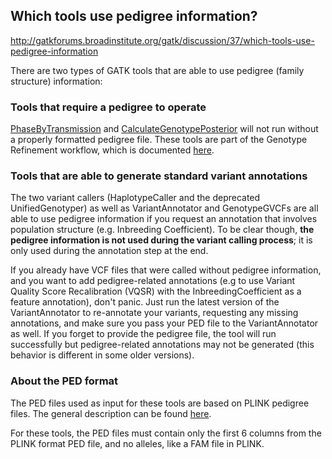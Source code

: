 ## Which tools use pedigree information?

http://gatkforums.broadinstitute.org/gatk/discussion/37/which-tools-use-pedigree-information

<p>There are two types of GATK tools that are able to use pedigree (family structure) information:</p>
<h3>Tools that require a pedigree to operate</h3>
<p><a href="https://www.broadinstitute.org/gatk/guide/tooldocs/org_broadinstitute_gatk_tools_walkers_phasing_PhaseByTransmission.php">PhaseByTransmission</a> and <a href="https://www.broadinstitute.org/gatk/guide/tooldocs/org_broadinstitute_gatk_tools_walkers_variantutils_CalculateGenotypePosteriors.php">CalculateGenotypePosterior</a> will not run without a properly formatted pedigree file. These tools are part of the Genotype Refinement workflow, which is documented <a href="https://www.broadinstitute.org/gatk/guide/article?id=4723">here</a>.</p>
<h3>Tools that are able to generate standard variant annotations</h3>
<p>The two variant callers (HaplotypeCaller and the deprecated UnifiedGenotyper) as well as VariantAnnotator and GenotypeGVCFs are all able to use pedigree information if you request an annotation that involves population structure (e.g. Inbreeding Coefficient). To be clear though, <strong>the pedigree information is not used during the variant calling process</strong>; it is only used during the annotation step at the end.</p>
<p>If you already have VCF files that were called without pedigree information, and you want to add pedigree-related annotations (e.g to use Variant Quality Score Recalibration (VQSR) with the InbreedingCoefficient as a feature annotation), don't panic. Just run the latest version of the VariantAnnotator to re-annotate your variants, requesting any missing annotations, and make sure you pass your PED file to the VariantAnnotator as well. If you forget to provide the pedigree file, the tool will run successfully but pedigree-related annotations may not be generated (this behavior is different in some older versions).</p>
<h3>About the PED format</h3>
<p>The PED files used as input for these tools are based on PLINK pedigree files. The general description can be found <a href="http://pngu.mgh.harvard.edu/~purcell/plink/data.shtml#ped">here</a>.</p>
<p>For these tools, the PED files must contain only the first 6 columns from the PLINK format PED file, and no alleles, like a FAM file in PLINK. </p>